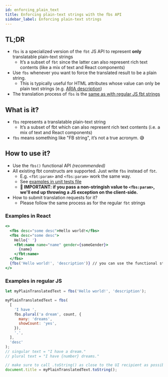 ```yaml
---
id: enforcing_plain_text
title: Enforcing plain-text strings with the fbs API
sidebar_label: Enforcing plain-text strings
---
```


## TL;DR

- `fbs` is a specialized version of the `fbt` JS API to represent **only** translatable plain-text strings
  - It’s a subset of `fbt` since the latter can also represent rich text contents (like a mix of text and React components)
- Use `fbs` whenever you want to force the translated result to be a plain string.
  - This is typically useful for HTML attributes whose value can only be plain text strings (e.g. [ARIA description](https://developer.mozilla.org/en-US/docs/Web/Accessibility/ARIA/Attributes/aria-description))
- The translation process of `fbs` is the [same as with regular JS fbt strings](https://www.internalfb.com/intern/wiki/Getting-started-with-i--n/clientside-in/#how-do-i-make-sure-my-st)

## What is it?

- `fbs` represents a translatable plain-text string
  - It’s a subset of fbt which can also represent rich text contents (i.e. a mix of text and React components)
- `fbs` means something like "FB string", it’s not a true acronym. 😅

## How to use it?

- Use the `fbs()` functional API _(recommended)_
- All existing fbt constructs are supported. Just write `fbs` instead of `fbt`.
  - E.g. `<fbt:param>` and `<fbs:param>` work the same way.
  - See [examples in unit tests file](https://github.com/facebook/fbt/blob/09ad3546a2f02c53af4c031113989564872eba34/runtime/shared/__tests__/fbs-test.js)
  - **🚨 IMPORTANT: if you pass a non-stringish value to `<fbs:param>`, we'll end up throwing a JS exception on the client-side.**
- How to submit translation requests for it?
  - Please follow the same process as for the regular `fbt` strings

### Examples in React

```jsx
<>
  <fbs desc="some desc">Hello world!</fbs>
  <fbs desc="some desc">
    Hello{' '}
    <fbt:name name="name" gender={someGender}>
      {name}
    </fbt:name>
  </fbs>
  {fbs('Hello world!', 'description')} // you can use the functional style too
</>
```

### Examples in regular JS

```js
let myPlainTranslatedText = fbs('Hello world!', 'description');

myPlainTranslatedText = fbs(
  [
    'I have ',
    fbs.plural('a dream', count, {
      many: 'dreams',
      showCount: 'yes',
    }),
    '.',
  ],
  'desc'
);
// singular text = "I have a dream."
// plural text = "I have {number} dreams."

// make sure to call .toString() as close to the UI recipient as possible
document.title = myPlainTranslatedText.toString();
```
